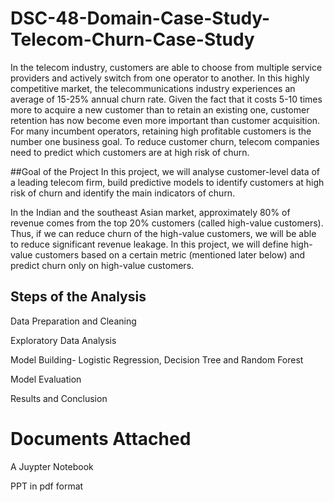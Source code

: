 # DSC-48-Domain-Case-Study-Telecom-Churn-Case-Study

In the telecom industry, customers are able to choose from multiple service providers and actively switch from one operator to another. In this highly competitive market, the telecommunications industry experiences an average of 15-25% annual churn rate. Given the fact that it costs 5-10 times more to acquire a new customer than to retain an existing one, customer retention has now become even more important than customer acquisition.
For many incumbent operators, retaining high profitable customers is the number one business goal.
To reduce customer churn, telecom companies need to predict which customers are at high risk of churn.

##Goal of the Project
In this project, we will analyse customer-level data of a leading telecom firm, build predictive models to identify customers at high risk of churn and identify the main indicators of churn.

In the Indian and the southeast Asian market, approximately 80% of revenue comes from the top 20% customers (called high-value customers). Thus, if we can reduce churn of the high-value customers, we will be able to reduce significant revenue leakage.
In this project, we will define high-value customers based on a certain metric (mentioned later below) and predict churn only on high-value customers.

## Steps of the Analysis
Data Preparation and Cleaning

Exploratory Data Analysis

Model Building- Logistic Regression, Decision Tree and Random Forest 

Model Evaluation

Results and Conclusion

# Documents Attached
A Juypter Notebook 

PPT in pdf format




